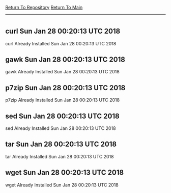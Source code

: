 [Return To Repository](https://github.com/deathbybandaid/piholeparser/)
[Return To Main](https://github.com/deathbybandaid/piholeparser/blob/master/RecentRunLogs/Mainlog.md)
____________________________________
# 
## curl Sun Jan 28 00:20:13 UTC 2018
curl Already Installed Sun Jan 28 00:20:13 UTC 2018
## gawk Sun Jan 28 00:20:13 UTC 2018
gawk Already Installed Sun Jan 28 00:20:13 UTC 2018
## p7zip Sun Jan 28 00:20:13 UTC 2018
p7zip Already Installed Sun Jan 28 00:20:13 UTC 2018
## sed Sun Jan 28 00:20:13 UTC 2018
sed Already Installed Sun Jan 28 00:20:13 UTC 2018
## tar Sun Jan 28 00:20:13 UTC 2018
tar Already Installed Sun Jan 28 00:20:13 UTC 2018
## wget Sun Jan 28 00:20:13 UTC 2018
wget Already Installed Sun Jan 28 00:20:13 UTC 2018
